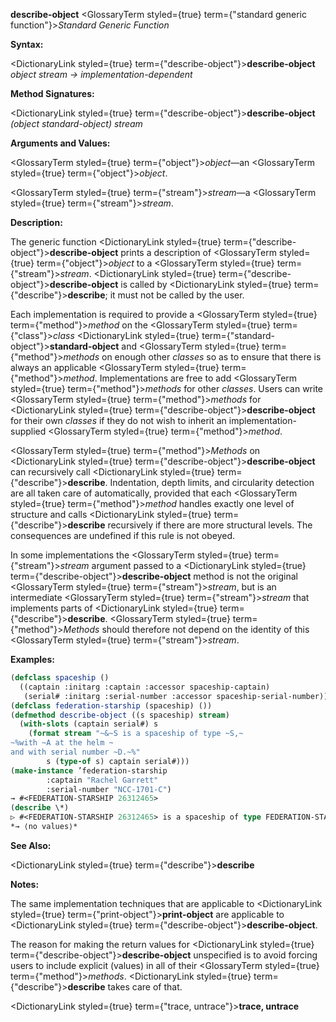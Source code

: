 **describe-object** <GlossaryTerm styled={true} term={"standard generic function"}><i>Standard Generic Function</i></GlossaryTerm> 



**Syntax:** 



<DictionaryLink styled={true} term={"describe-object"}><b>describe-object</b></DictionaryLink> *object stream → implementation-dependent* 



**Method Signatures:** 



<DictionaryLink styled={true} term={"describe-object"}><b>describe-object</b></DictionaryLink> *(object standard-object) stream* 



**Arguments and Values:** 



<GlossaryTerm styled={true} term={"object"}><i>object</i></GlossaryTerm>—an <GlossaryTerm styled={true} term={"object"}><i>object</i></GlossaryTerm>. 



<GlossaryTerm styled={true} term={"stream"}><i>stream</i></GlossaryTerm>—a <GlossaryTerm styled={true} term={"stream"}><i>stream</i></GlossaryTerm>. 



**Description:** 



The generic function <DictionaryLink styled={true} term={"describe-object"}><b>describe-object</b></DictionaryLink> prints a description of <GlossaryTerm styled={true} term={"object"}><i>object</i></GlossaryTerm> to a <GlossaryTerm styled={true} term={"stream"}><i>stream</i></GlossaryTerm>. <DictionaryLink styled={true} term={"describe-object"}><b>describe-object</b></DictionaryLink> is called by <DictionaryLink styled={true} term={"describe"}><b>describe</b></DictionaryLink>; it must not be called by the user. 



Each implementation is required to provide a <GlossaryTerm styled={true} term={"method"}><i>method</i></GlossaryTerm> on the <GlossaryTerm styled={true} term={"class"}><i>class</i></GlossaryTerm> <DictionaryLink styled={true} term={"standard-object"}><b>standard-object</b></DictionaryLink> and <GlossaryTerm styled={true} term={"method"}><i>methods</i></GlossaryTerm> on enough other *classes* so as to ensure that there is always an applicable <GlossaryTerm styled={true} term={"method"}><i>method</i></GlossaryTerm>. Implementations are free to add <GlossaryTerm styled={true} term={"method"}><i>methods</i></GlossaryTerm> for other *classes*. Users can write <GlossaryTerm styled={true} term={"method"}><i>methods</i></GlossaryTerm> for <DictionaryLink styled={true} term={"describe-object"}><b>describe-object</b></DictionaryLink> for their own *classes* if they do not wish to inherit an implementation-supplied <GlossaryTerm styled={true} term={"method"}><i>method</i></GlossaryTerm>. 



<GlossaryTerm styled={true} term={"method"}><i>Methods</i></GlossaryTerm> on <DictionaryLink styled={true} term={"describe-object"}><b>describe-object</b></DictionaryLink> can recursively call <DictionaryLink styled={true} term={"describe"}><b>describe</b></DictionaryLink>. Indentation, depth limits, and circularity detection are all taken care of automatically, provided that each <GlossaryTerm styled={true} term={"method"}><i>method</i></GlossaryTerm> handles exactly one level of structure and calls <DictionaryLink styled={true} term={"describe"}><b>describe</b></DictionaryLink> recursively if there are more structural levels. The consequences are undefined if this rule is not obeyed. 







 



 



In some implementations the <GlossaryTerm styled={true} term={"stream"}><i>stream</i></GlossaryTerm> argument passed to a <DictionaryLink styled={true} term={"describe-object"}><b>describe-object</b></DictionaryLink> method is not the original <GlossaryTerm styled={true} term={"stream"}><i>stream</i></GlossaryTerm>, but is an intermediate <GlossaryTerm styled={true} term={"stream"}><i>stream</i></GlossaryTerm> that implements parts of <DictionaryLink styled={true} term={"describe"}><b>describe</b></DictionaryLink>. <GlossaryTerm styled={true} term={"method"}><i>Methods</i></GlossaryTerm> should therefore not depend on the identity of this <GlossaryTerm styled={true} term={"stream"}><i>stream</i></GlossaryTerm>. 



**Examples:**
```lisp
(defclass spaceship () 
  ((captain :initarg :captain :accessor spaceship-captain) 
   (serial# :initarg :serial-number :accessor spaceship-serial-number))) 
(defclass federation-starship (spaceship) ()) 
(defmethod describe-object ((s spaceship) stream) 
  (with-slots (captain serial#) s 
    (format stream "~&~S is a spaceship of type ~S,~ 
~%with ~A at the helm ~ 
and with serial number ~D.~%" 
	    s (type-of s) captain serial#))) 
(make-instance ’federation-starship 
		:captain "Rachel Garrett" 
		:serial-number "NCC-1701-C") 
→ #<FEDERATION-STARSHIP 26312465> 
(describe \*) 
▷ #<FEDERATION-STARSHIP 26312465> is a spaceship of type FEDERATION-STARSHIP, ▷ with Rachel Garrett at the helm and with serial number NCC-1701-C. 
*→ ⟨no values⟩* 
```
**See Also:** 



<DictionaryLink styled={true} term={"describe"}><b>describe</b></DictionaryLink> 



**Notes:** 



The same implementation techniques that are applicable to <DictionaryLink styled={true} term={"print-object"}><b>print-object</b></DictionaryLink> are applicable to <DictionaryLink styled={true} term={"describe-object"}><b>describe-object</b></DictionaryLink>. 



The reason for making the return values for <DictionaryLink styled={true} term={"describe-object"}><b>describe-object</b></DictionaryLink> unspecified is to avoid forcing users to include explicit (values) in all of their <GlossaryTerm styled={true} term={"method"}><i>methods</i></GlossaryTerm>. <DictionaryLink styled={true} term={"describe"}><b>describe</b></DictionaryLink> takes care of that. 







 



 



<DictionaryLink styled={true} term={"trace, untrace"}><b>trace, untrace</b></DictionaryLink> 



